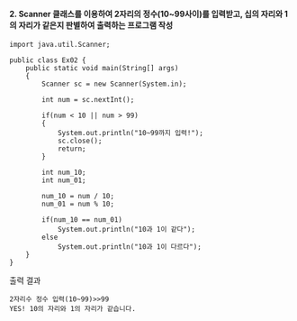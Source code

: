 #### 2. Scanner 클래스를 이용하여 2자리의 정수(10~99사이)를 입력받고, 십의 자리와 1의 자리가 같은지 판별하여 출력하는 프로그램 작성
```
import java.util.Scanner;

public class Ex02 {
	public static void main(String[] args) 
	{
		Scanner sc = new Scanner(System.in);
		
		int num = sc.nextInt();
		
		if(num < 10 || num > 99)
		{
			System.out.println("10~99까지 입력!");
			sc.close();
			return;
		}
		
		int num_10;
		int num_01;
		
		num_10 = num / 10;
		num_01 = num % 10;
		
		if(num_10 == num_01)
			System.out.println("10과 1이 같다");
		else
			System.out.println("10과 1이 다르다");
	}
}
```
출력 결과
```
2자리수 정수 입력(10~99)>>99
YES! 10의 자리와 1의 자리가 같습니다.
```
